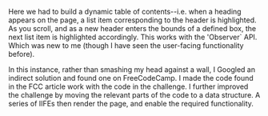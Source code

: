 Here we had to build a dynamic table of contents--i.e. when a heading appears on the page, a list item corresponding to the header is highlighted. As you scroll, and as a new header enters the bounds of a defined box, the next list item is highlighted accordingly. This works with the 'Observer` API. Which was new to me (though I have seen the user-facing functionality before).

In this instance, rather than smashing my head against a wall, I Googled an indirect solution and found one on FreeCodeCamp. I made the code found in the FCC article work with the code in the challenge. I further improved the challenge by moving the relevant parts of the code to a data structure. A series of IIFEs then render the page, and enable the required functionality. 
